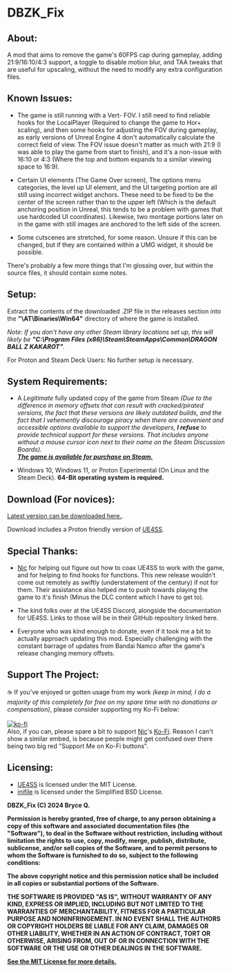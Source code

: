 # DBZK_Fix

## About:
A mod that aims to remove the game's 60FPS cap during gameplay, adding 21:9/16:10/4:3 support, a toggle to disable motion blur, and TAA tweaks that are useful for upscaling, without the need to modify any extra configuration files.

## Known Issues:
- The game is still running with a Vert- FOV. I still need to find reliable hooks for the LocalPlayer (Required to change the game to Hor+ scaling), and then some hooks for adjusting the FOV during gameplay, as early versions of Unreal Engine 4 don't automatically calculate the correct field of view. The FOV issue doesn't matter as much with 21:9 (I was able to play the game from start to finish), and it's a non-issue with 16:10 or 4:3 (Where the top and bottom expands to a similar viewing space to 16:9).

- Certain UI elements (The Game Over screen), The options menu categories, the level up UI element, and the UI targeting portion are all still using incorrect widget anchors. These need to be fixed to be the center of the screen rather than to the upper left (Which is the default anchoring position in Unreal, this tends to be a problem with games that use hardcoded UI coordinates). Likewise, two montage portions later on in the game with still images are anchored to the left side of the screen.

- Some cutscenes are stretched, for some reason. Unsure if this can be changed, but if they are contained within a UMG widget, it should be possible.

There's probably a few more things that I'm glossing over, but within the source files, it should contain some notes.

## Setup:
Extract the contents of the downloaded .ZIP file in the releases section into the **"\AT\Binaries\Win64\"** directory of where the game is installed.

*Note: If you don't have any other Steam library locations set up, this will likely be **"C:\Program Files (x86)\Steam\SteamApps\Common\DRAGON BALL Z KAKAROT"**.*

For Proton and Steam Deck Users: No further setup is necessary.

## System Requirements:
* A *Legitimate* fully updated copy of the game from Steam *(Due to the difference in memory offsets that can result with cracked/pirated versions, the fact that these versions are likely outdated builds, and the fact that I vehemently discourage piracy when there are convenient and accessible options available to support the developers, **I refuse** to provide technical support for these versions. That includes anyone without a mouse cursor icon next to their name on the Steam Discussion Boards).*<br />
[***The game is available for purchase on Steam.***](https://store.steampowered.com/app/851850)

* Windows 10, Windows 11, or Proton Experimental (On Linux and the Steam Deck). **64-Bit operating system is required.**

## Download (For novices):
[Latest version can be downloaded here.](https://github.com/KingKrouch/DBZK_Fix/releases).

Download includes a Proton friendly version of [UE4SS](https://github.com/UE4SS-RE/RE-UE4SS).

## Special Thanks:
- [Nic](https://github.com/NicNamed) for helping out figure out how to coax UE4SS to work with the game, and for helping to find hooks for functions. This new release wouldn't come out remotely as swiftly (understatement of the century) if not for them. Their assistance also helped me to push towards playing the game to it's finish (Minus the DLC content which I have to get to).

- The kind folks over at the UE4SS Discord, alongside the documentation for UE4SS. Links to those will be in their GitHub repository linked here.

- Everyone who was kind enough to donate, even if it took me a bit to actually approach updating this mod. Especially challenging with the constant barrage of updates from Bandai Namco after the game's release changing memory offsets.

## Support The Project:

☕ If you've enjoyed or gotten usage from my work *(keep in mind, I do a majority of this completely for free on my spare time with no donations or compensation)*, please consider supporting my Ko-Fi below:
<br><br>[![ko-fi](https://ko-fi.com/img/githubbutton_sm.svg)](https://ko-fi.com/kingkrouch)
<br>Also, if you can, please spare a bit to support [Nic](https://github.com/NicNamed)'s [Ko-Fi](https://ko-fi.com/nic_named). Reason I can't show a similar embed, is because people might get confused over there being two big red "Support Me on Ko-Fi buttons".

## Licensing:

- [UE4SS](https://github.com/UE4SS-RE/RE-UE4SS) is licensed under the MIT License.
- [inifile](https://github.com/bartbes/inifile/) is licensed under the Simplified BSD License.

**DBZK_Fix (C) 2024 Bryce Q.**

**Permission is hereby granted, free of charge, to any person obtaining a copy
of this software and associated documentation files (the "Software"), to deal
in the Software without restriction, including without limitation the rights
to use, copy, modify, merge, publish, distribute, sublicense, and/or sell
copies of the Software, and to permit persons to whom the Software is
furnished to do so, subject to the following conditions:**

**The above copyright notice and this permission notice shall be included in all
copies or substantial portions of the Software.**

**THE SOFTWARE IS PROVIDED "AS IS", WITHOUT WARRANTY OF ANY KIND, EXPRESS OR
IMPLIED, INCLUDING BUT NOT LIMITED TO THE WARRANTIES OF MERCHANTABILITY,
FITNESS FOR A PARTICULAR PURPOSE AND NONINFRINGEMENT. IN NO EVENT SHALL THE
AUTHORS OR COPYRIGHT HOLDERS BE LIABLE FOR ANY CLAIM, DAMAGES OR OTHER
LIABILITY, WHETHER IN AN ACTION OF CONTRACT, TORT OR OTHERWISE, ARISING FROM,
OUT OF OR IN CONNECTION WITH THE SOFTWARE OR THE USE OR OTHER DEALINGS IN THE
SOFTWARE.**

**[See the MIT License for more details.](https://github.com/KingKrouch/DBZK_Fix/blob/main/LICENSE)**